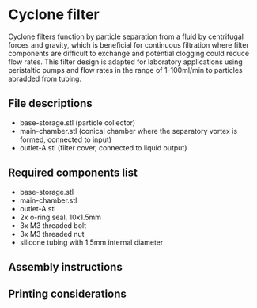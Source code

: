 # Cyclone filter

Cyclone filters function by particle separation from a fluid by centrifugal forces and gravity, which is beneficial for continuous filtration where filter components are difficult to exchange and potential clogging could reduce flow rates. This filter design is adapted for laboratory applications using peristaltic pumps and flow rates in the range of 1-100ml/min to particles abradded from tubing.

## File descriptions
- base-storage.stl (particle collector)
- main-chamber.stl (conical chamber where the separatory vortex is formed, connected to input)
- outlet-A.stl (filter cover, connected to liquid output)

## Required components list
- base-storage.stl
- main-chamber.stl
- outlet-A.stl
- 2x o-ring seal, 10x1.5mm
- 3x M3 threaded bolt
- 3x M3 threaded nut
- silicone tubing with 1.5mm internal diameter

## Assembly instructions


## Printing considerations


